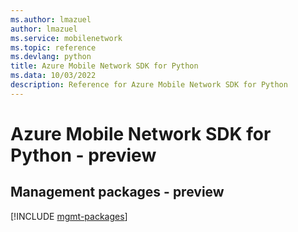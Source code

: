 ```yaml
---
ms.author: lmazuel
author: lmazuel
ms.service: mobilenetwork
ms.topic: reference
ms.devlang: python
title: Azure Mobile Network SDK for Python
ms.data: 10/03/2022
description: Reference for Azure Mobile Network SDK for Python
---
```

# Azure Mobile Network SDK for Python - preview

## Management packages - preview
[!INCLUDE [mgmt-packages](mobile-network-mgmt-index.md)]